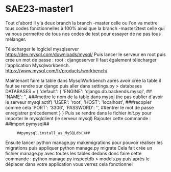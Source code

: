 # SAE23-master1
Tout d'abord il y'a deux branch la branch -master celle ou l'on va mettre tous codes fonctionnelles à 100% ainsi que la branch -master2test celle qui va nous permettre de tous nos codes de test
pour essayer de ne pas tous mélanger. 

Télécharger le logiciel mysqlserver https://dev.mysql.com/downloads/mysql/
Puis lancer le serveur en root puis crée un mot de passe : root : djangoserver
Il faut également télécharger l'application Mysqlworkbench.    https://www.mysql.com/fr/products/workbench/


Maintenant faire la table dans MysqlWorkbench après avoir crée la table il faut se rendre sur django puis aller dans settings.py > databases
DATABASES = {
    'default': {
        'ENGINE': 'django.db.backends.mysql', ##
        'NAME': '', ###mettre le nom de la table dans mysql (ne pas oublier d'avoir le serveur mysql actif)
        'USER': 'root',
        'HOST': 'localhost', ###recopier comme cela
        'PORT': '3306',
        'PASSWORD': '', ##entrer le mot de passe enregistrer précedement 
    }
}
Puis se rendre dans le fichier _init_.py pour importer le mysqlclient (le serveur mysql) 
  Rajouter cette commande : 
        ##import pymysql##
         
         ##pymysql.install_as_MySQLdb()##
Ensuite lancer python manage.py makemigrations pour pouvoir réaliser les migrations puis appliquer python manage.py migrate 
Cela fait crée un fichier manage.py avec toutes les tables dedans donc faire cette commande :
python manage.py inspectdb > models.py  puis après le déplacer dans votre application vous verrez cela fonctionnel
